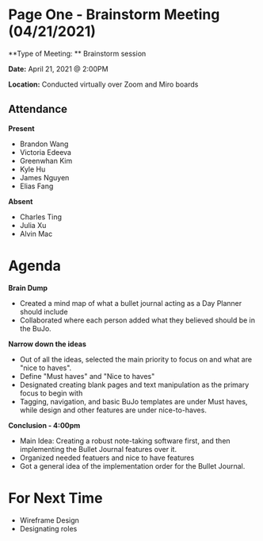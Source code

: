 # Page One - Brainstorm Meeting (04/21/2021)

**Type of Meeting: ** Brainstorm session

**Date:** April 21, 2021 @ 2:00PM

**Location:** Conducted virtually over Zoom and Miro boards

## Attendance

**Present**

- Brandon Wang
- Victoria Edeeva
- Greenwhan Kim
- Kyle Hu
- James Nguyen
- Elias Fang

**Absent**

- Charles Ting
- Julia Xu
- Alvin Mac

# Agenda

**Brain Dump**
- Created a mind map of what a bullet journal acting as a Day Planner should include
- Collaborated where each person added what they believed should be in the BuJo.

**Narrow down the ideas**
- Out of all the ideas, selected the main priority to focus on and what are "nice to haves".
- Define "Must haves" and "Nice to haves"
- Designated creating blank pages and text manipulation as the primary focus to begin with
- Tagging, navigation, and basic BuJo templates are under Must haves, while design and other features are under nice-to-haves.

**Conclusion - 4:00pm**
- Main Idea: Creating a robust note-taking software first, and then implementing the Bullet Journal features over it.
- Organized needed featuers and nice to have features
- Got a general idea of the implementation order for the Bullet Journal.

# For Next Time
- Wireframe Design
- Designating roles


